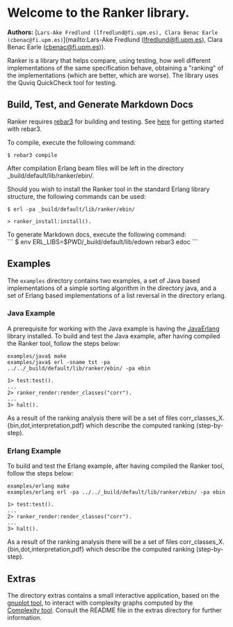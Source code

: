 

# Welcome to the Ranker library. #

__Authors:__ [`Lars-Ake Fredlund (lfredlund@fi.upm.es), Clara Benac Earle (cbenac@fi.upm.es)`](mailto:Lars-Ake Fredlund (lfredlund@fi.upm.es), Clara Benac Earle (cbenac@fi.upm.es)).

Ranker is a library that helps compare, using testing, how well different
implementations of the same specification behave, obtaining 
a "ranking" of the implementations (which are better, which are worse).
The library uses the Quviq QuickCheck tool for testing.


## Build, Test, and Generate Markdown Docs ##

Ranker requires [rebar3](http://www.rebar3.org) for
building and testing.  See [here](http://www.rebar3.org/v3.0/docs/getting-started) for
getting started with rebar3.

To compile, execute the following command:<br />

```
$ rebar3 compile
```


After compilation Erlang beam files will be left in the
directory _build/default/lib/ranker/ebin/.

Should you wish to install the Ranker tool in the standard
Erlang library structure, the following commands can be used:<br />
```
$ erl -pa _build/default/lib/ranker/ebin/

> ranker_install:install().
```
</p>

<p>
To generate Markdown docs, execute the following command:<br/>
```
$ env ERL_LIBS=$PWD/_build/default/lib/edown rebar3 edoc
```



## Examples ##

The `examples` directory contains two examples, a set of Java based
implementations of a simple sorting algorithm in the directory java, and
a set of Erlang based implementations of a list reversal in the 
directory erlang.


### Java Example ###


A prerequisite for working with the Java example is having
the [JavaErlang](https://github.com/fredlund/JavaErlang.git) library installed. 
To build and test the Java example, after having compiled
the Ranker tool, follow the steps below:

```
examples/java$ make
examples/java$ erl -sname tst -pa ../../_build/default/lib/ranker/ebin/ -pa ebin

1> test:test().
...
2> ranker_render:render_classes("corr").
...
3> halt().
```

As a result of the ranking analysis there will be a set of files corr_classes_X.{bin,dot,interpretation,pdf} which describe the computed ranking (step-by-step).


### Erlang Example ###


To build and test the Erlang example, after having compiled
the Ranker tool, follow the steps below:

```
examples/erlang make
examples/erlang erl -pa ../../_build/default/lib/ranker/ebin/ -pa ebin

1> test:test().
...
2> ranker_render:render_classes("corr").
...
3> halt().
```

As a result of the ranking analysis there will be a set of files corr_classes_X.{bin,dot,interpretation,pdf} which describe the computed ranking (step-by-step).


## Extras ##


The directory extras contains a small interactive application,
based on the [gnuplot tool](http://www.gnuplot.info/),
to interact with complexity graphs computed by the
[Complexity tool](https://github.com/nick8325/complexity.git).
Consult the README file in the extras directory for further information.

